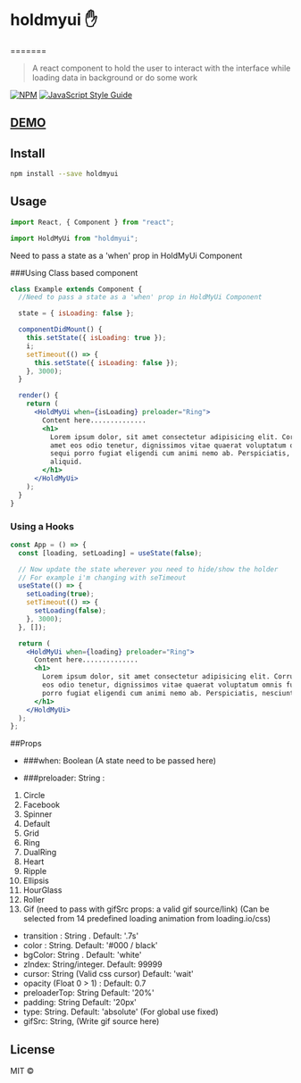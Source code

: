 # holdmyui ✋

=======

> A react component to hold the user to interact with the interface while loading data in background or do some work

[![NPM](https://img.shields.io/npm/v/holdmyui.svg)](https://www.npmjs.com/package/holdmyui) [![JavaScript Style Guide](https://img.shields.io/badge/code_style-standard-brightgreen.svg)](https://standardjs.com)

## [DEMO](https://nilooy.github.io/holdmyui/)

## Install

```bash
npm install --save holdmyui
```

## Usage

```jsx
import React, { Component } from "react";

import HoldMyUi from "holdmyui";
```

Need to pass a state as a 'when' prop in HoldMyUi Component

###Using Class based component

```jsx
class Example extends Component {
  //Need to pass a state as a 'when' prop in HoldMyUi Component

  state = { isLoading: false };

  componentDidMount() {
    this.setState({ isLoading: true });
    i;
    setTimeout(() => {
      this.setState({ isLoading: false });
    }, 3000);
  }

  render() {
    return (
      <HoldMyUi when={isLoading} preloader="Ring">
        Content here..............
        <h1>
          Lorem ipsum dolor, sit amet consectetur adipisicing elit. Corrupti
          amet eos odio tenetur, dignissimos vitae quaerat voluptatum omnis fuga
          sequi porro fugiat eligendi cum animi nemo ab. Perspiciatis, nesciunt
          aliquid.
        </h1>
      </HoldMyUi>
    );
  }
}
```

### Using a Hooks

```jsx
const App = () => {
  const [loading, setLoading] = useState(false);

  // Now update the state wherever you need to hide/show the holder
  // For example i'm changing with seTimeout
  useState(() => {
    setLoading(true);
    setTimeout(() => {
      setLoading(false);
    }, 3000);
  }, []);

  return (
    <HoldMyUi when={loading} preloader="Ring">
      Content here..............
      <h1>
        Lorem ipsum dolor, sit amet consectetur adipisicing elit. Corrupti amet
        eos odio tenetur, dignissimos vitae quaerat voluptatum omnis fuga sequi
        porro fugiat eligendi cum animi nemo ab. Perspiciatis, nesciunt aliquid.
      </h1>
    </HoldMyUi>
  );
};
```

##Props

- ###when: Boolean (A state need to be passed here)

- ###preloader: String :

1. Circle
2. Facebook
3. Spinner
4. Default
5. Grid
6. Ring
7. DualRing
8. Heart
9. Ripple
10. Ellipsis
11. HourGlass
12. Roller
13. Gif (need to pass with gifSrc props: a valid gif source/link)
    (Can be selected from 14 predefined loading animation from loading.io/css)

- transition : String . Default: '.7s'
- color : String. Default: '#000 / black'
- bgColor: String . Default: 'white'
- zIndex: String/integer. Default: 99999
- cursor: String (Valid css cursor) Default: 'wait'
- opacity (Float 0 > 1) : Default: 0.7
- preloaderTop: String Default: '20%'
- padding: String Default: '20px'
- type: String. Default: 'absolute' (For global use fixed)
- gifSrc: String, (Write gif source here)

## License

MIT © [](https://raw.githubusercontent.com/reznil/holdmyui/master/LICENSE)
